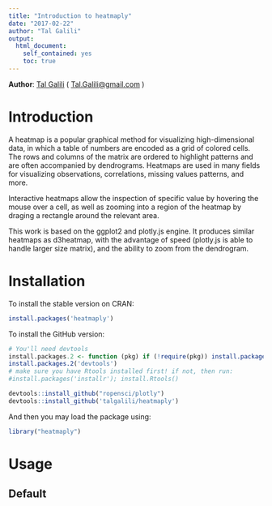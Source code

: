 ```yaml
---
title: "Introduction to heatmaply"
date: "2017-02-22"
author: "Tal Galili"
output:
  html_document:
    self_contained: yes
    toc: true    
---
```

<!--
%\VignetteEngine{knitr::rmarkdown}
%\VignetteIndexEntry{Introduction to heatmaply}
-->





**Author**: [Tal Galili](http://www.r-statistics.com/) ( Tal.Galili@gmail.com )



Introduction
============

A heatmap is a popular graphical method for visualizing high-dimensional data, in which a table of numbers are encoded as a grid of colored cells. The rows and columns of the matrix are ordered to highlight patterns and are often accompanied by dendrograms. Heatmaps are used in many fields for visualizing observations, correlations, missing values patterns, and more.

Interactive heatmaps allow the inspection of specific value by hovering the mouse over a cell, as well as zooming into a region of the heatmap by draging a rectangle around the relevant area.

This work is based on the ggplot2 and plotly.js engine. It produces similar heatmaps as d3heatmap, with the advantage of speed (plotly.js is able to handle larger size matrix), and the ability to zoom from the dendrogram.


Installation
============

To install the stable version on CRAN:


```r
install.packages('heatmaply')
```

To install the GitHub version:


```r
# You'll need devtools
install.packages.2 <- function (pkg) if (!require(pkg)) install.packages(pkg);
install.packages.2('devtools')
# make sure you have Rtools installed first! if not, then run:
#install.packages('installr'); install.Rtools()

devtools::install_github("ropensci/plotly") 
devtools::install_github('talgalili/heatmaply')
```


And then you may load the package using:


```r
library("heatmaply")
```

Usage
======


Default
-------------




































